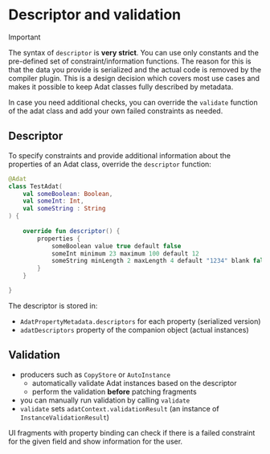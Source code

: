 # Descriptor and validation

> [!IMPORTANT]
>
> The syntax of `descriptor` is **very strict**. You can use only constants and the pre-defined set of
> constraint/information functions. The reason for this is that the data you provide is
> serialized and the actual code is removed by the compiler plugin. This is a design decision
> which covers most use cases and makes it possible to keep Adat classes fully described by
> metadata.
>
> In case you need additional checks, you can override the `validate` function of the adat class
> and add your own failed constraints as needed.
>

## Descriptor

To specify constraints and provide additional information about the properties of an Adat class,
override the `descriptor` function:

```kotlin
@Adat
class TestAdat(
    val someBoolean: Boolean,
    val someInt: Int,
    val someString : String
) {
    
    override fun descriptor() {
        properties {
            someBoolean value true default false
            someInt minimum 23 maximum 100 default 12
            someString minLength 2 maxLength 4 default "1234" blank false pattern "[0-9]*" secret true
        }
    }

}
```

The descriptor is stored in:

* `AdatPropertyMetadata.descriptors` for each property (serialized version)
* `adatDescriptors` property of the companion object (actual instances)

## Validation

* producers such as `CopyStore` or `AutoInstance`
  * automatically validate Adat instances based on the descriptor
  * perform the validation **before** patching fragments
* you can manually run validation by calling `validate`
* `validate` sets `adatContext.validationResult` (an instance of `InstanceValidationResult`)

UI fragments with property binding can check if there is a failed constraint for the given field and
show information for the user.